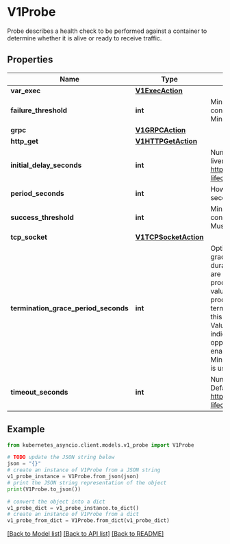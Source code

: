# V1Probe

Probe describes a health check to be performed against a container to determine whether it is alive or ready to receive traffic.

## Properties

Name | Type | Description | Notes
------------ | ------------- | ------------- | -------------
**var_exec** | [**V1ExecAction**](V1ExecAction.md) |  | [optional] 
**failure_threshold** | **int** | Minimum consecutive failures for the probe to be considered failed after having succeeded. Defaults to 3. Minimum value is 1. | [optional] 
**grpc** | [**V1GRPCAction**](V1GRPCAction.md) |  | [optional] 
**http_get** | [**V1HTTPGetAction**](V1HTTPGetAction.md) |  | [optional] 
**initial_delay_seconds** | **int** | Number of seconds after the container has started before liveness probes are initiated. More info: https://kubernetes.io/docs/concepts/workloads/pods/pod-lifecycle#container-probes | [optional] 
**period_seconds** | **int** | How often (in seconds) to perform the probe. Default to 10 seconds. Minimum value is 1. | [optional] 
**success_threshold** | **int** | Minimum consecutive successes for the probe to be considered successful after having failed. Defaults to 1. Must be 1 for liveness and startup. Minimum value is 1. | [optional] 
**tcp_socket** | [**V1TCPSocketAction**](V1TCPSocketAction.md) |  | [optional] 
**termination_grace_period_seconds** | **int** | Optional duration in seconds the pod needs to terminate gracefully upon probe failure. The grace period is the duration in seconds after the processes running in the pod are sent a termination signal and the time when the processes are forcibly halted with a kill signal. Set this value longer than the expected cleanup time for your process. If this value is nil, the pod&#39;s terminationGracePeriodSeconds will be used. Otherwise, this value overrides the value provided by the pod spec. Value must be non-negative integer. The value zero indicates stop immediately via the kill signal (no opportunity to shut down). This is a beta field and requires enabling ProbeTerminationGracePeriod feature gate. Minimum value is 1. spec.terminationGracePeriodSeconds is used if unset. | [optional] 
**timeout_seconds** | **int** | Number of seconds after which the probe times out. Defaults to 1 second. Minimum value is 1. More info: https://kubernetes.io/docs/concepts/workloads/pods/pod-lifecycle#container-probes | [optional] 

## Example

```python
from kubernetes_asyncio.client.models.v1_probe import V1Probe

# TODO update the JSON string below
json = "{}"
# create an instance of V1Probe from a JSON string
v1_probe_instance = V1Probe.from_json(json)
# print the JSON string representation of the object
print(V1Probe.to_json())

# convert the object into a dict
v1_probe_dict = v1_probe_instance.to_dict()
# create an instance of V1Probe from a dict
v1_probe_from_dict = V1Probe.from_dict(v1_probe_dict)
```
[[Back to Model list]](../README.md#documentation-for-models) [[Back to API list]](../README.md#documentation-for-api-endpoints) [[Back to README]](../README.md)


